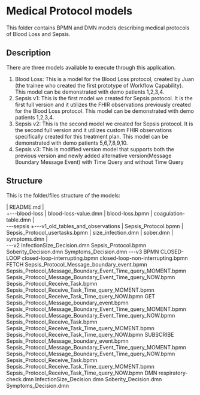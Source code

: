 # Medical Protocol models
This folder contains BPMN and DMN models describing medical protocols of Blood Loss and Sepsis.

## Description  
There are three models available to execute through this application. 
1) Blood Loss: This is a model for the Blood Loss protocol, created by Juan (the trainee who created the first prototype of Workflow Capability). 
This model can be demonstrated with demo patients 1,2,3,4.  
2) Sepsis v1: This is the first model we created for Sepsis protocol. It is the first full version and it utilizes the FHIR observations previously created for 
the Blood Loss protocol. This model can be demonstrated with demo patients 1,2,3,4.  
3) Sepsis v2: This is the second model we created for Sepsis protocol. It is the second full version and it utilizes custom FHIR observations specifically created for this
treatment plan. This model can be demonstrated with demo patients 5,6,7,8,9,10.  
4) Sepsis v3: This is modified version model that supports both the previous version and newly added alternative version(Message Boundary Message Event) with Time Query and without Time Query
## Structure  
This is the folder/files structure of the models:  

|   README.md
|   
+---blood-loss
|       blood-loss-value.dmn
|       blood-loss.bpmn
|       coagulation-table.dmn
|       
\---sepsis
    +---v1_old_tables_and_observations
    |       Sepsis_Protocol.bpmn
    |       Sepsis_Protocol_usertasks.bpmn
    |       size_infection.dmn
    |       sober.dmn
    |       symptoms.dmn
    |       
    \---v2
            InfectionSize_Decision.dmn
            Sepsis_Protocol.bpmn
            Soberity_Decision.dmn
            Symptoms_Decision.dmn
    \---v3
            BPMN
                CLOSED-LOOP
                    closed-loop-interrupting.bpmn
                    closed-loop-non-interrupting.bpmn
                FETCH
                    Sepsis_Protocol_Message_boundary_event.bpmn
                    Sepsis_Protocol_Message_Boundary_Event_Time_query_MOMENT.bpmn
                    Sepsis_Protocol_Message_Boundary_Event_Time_query_NOW.bpmn
                    Sepsis_Protocol_Receive_Task.bpmn
                    Sepsis_Protocol_Receive_Task_Time_query_MOMENT.bpmn
                    Sepsis_Protocol_Receive_Task_Time_query_NOW.bpmn
                GET
                    Sepsis_Protocol_Message_boundary_event.bpmn
                    Sepsis_Protocol_Message_Boundary_Event_Time_query_MOMENT.bpmn
                    Sepsis_Protocol_Message_Boundary_Event_Time_query_NOW.bpmn
                    Sepsis_Protocol_Receive_Task.bpmn
                    Sepsis_Protocol_Receive_Task_Time_query_MOMENT.bpmn
                    Sepsis_Protocol_Receive_Task_Time_query_NOW.bpmn
                SUBSCRIBE
                    Sepsis_Protocol_Message_boundary_event.bpmn
                    Sepsis_Protocol_Message_Boundary_Event_Time_query_MOMENT.bpmn
                    Sepsis_Protocol_Message_Boundary_Event_Time_query_NOW.bpmn
                    Sepsis_Protocol_Receive_Task.bpmn
                    Sepsis_Protocol_Receive_Task_Time_query_MOMENT.bpmn
                    Sepsis_Protocol_Receive_Task_Time_query_NOW.bpmn
            DMN
                respiratory-check.dmn
                InfectionSize_Decision.dmn
                Soberity_Decision.dmn
                Symptoms_Decision.dmn